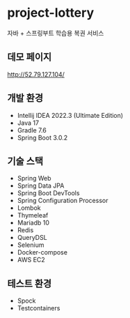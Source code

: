 # project-lottery

자바 + 스프링부트 학습용 복권 서비스

## 데모 페이지

http://52.79.127.104/

## 개발 환경

* Intellij IDEA 2022.3 (Ultimate Edition)
* Java 17
* Gradle 7.6
* Spring Boot 3.0.2

## 기술 스택

* Spring Web
* Spring Data JPA
* Spring Boot DevTools
* Spring Configuration Processor
* Lombok
* Thymeleaf
* Mariadb 10
* Redis
* QueryDSL
* Selenium
* Docker-compose
* AWS EC2

## 테스트 환경

* Spock
* Testcontainers
